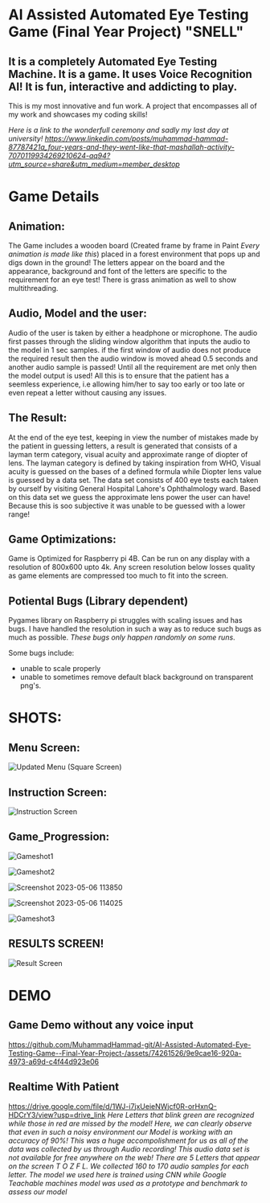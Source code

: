 # AI Assisted Automated Eye Testing Game (Final Year Project) "SNELL"
## It is a completely Automated Eye Testing Machine. It is a game. It uses Voice Recognition AI! It is fun, interactive and addicting to play.
This is my most innovative and fun work. A project that encompasses all of my work and showcases my coding skills!

*Here is a link to the wonderfull ceremony and sadly my last day at university!
https://www.linkedin.com/posts/muhammad-hammad-87787421a_four-years-and-they-went-like-that-mashallah-activity-7070119934269210624-aq94?utm_source=share&utm_medium=member_desktop*

# Game Details
## Animation:
The Game includes a wooden board (Created frame by frame in Paint *Every animation is made like this*) placed in a forest environment that pops up and digs down in the ground! The letters appear on the board and the appearance, background and font of the letters are specific to the requirement for an eye test! 
There is grass animation as well to show multithreading.
## Audio, Model and the user:
Audio of the user is taken by either a headphone or microphone. The audio first passes through the sliding window algorithm that inputs the audio to the model in 1 sec samples. if the first window of audio does not produce the required result then the audio window is moved ahead 0.5 seconds and another audio sample is passed! Until all the requirement are met only then the model output is used! All this is to ensure that the patient has a seemless experience, i.e allowing him/her to say too early or too late or even repeat a letter without causing any issues.
## The Result:
At the end of the eye test, keeping in view the number of mistakes made by the patient in guessing letters, a result is generated that consists of a layman term category, visual acuity and approximate range of diopter of lens. The layman category is defined by taking inspiration from WHO, Visual acuity is guessed on the bases of a defined formula while Diopter lens value is guessed by a data set. The data set consists of 400 eye tests each taken by ourself by visiting General Hospital Lahore's Ophthalmology ward. Based on this data set we guess the approximate lens power the user can have! Because this is soo subjective it was unable to be guessed with a lower range!
## Game Optimizations:
Game is Optimized for Raspberry pi 4B. Can be run on any display with a resolution of 800x600 upto 4k. Any screen resolution below losses quality as game elements are compressed too much to fit into the screen. 
## Potiental Bugs (Library dependent)
Pygames library on Raspberry pi struggles with scaling issues and has bugs. I have handled the resolution in such a way as to reduce such bugs as much as possible. _These bugs only happen randomly on some runs_.

Some bugs include:
- unable to scale properly
- unable to sometimes remove default black background on transparent png's.

# SHOTS:

## Menu Screen:
![Updated Menu (Square Screen)](https://github.com/MuhammadHammad-git/AI-Assisted-Automated-Eye-Testing-Game--Final-Year-Project-/assets/74261526/cf8c9b5e-57ef-44d0-86c4-0b0290cc9ff5)
## Instruction Screen:
![Instruction Screen](https://github.com/MuhammadHammad-git/AI-Assisted-Automated-Eye-Testing-Game--Final-Year-Project-/assets/74261526/2528545c-5295-45e9-80b4-2b4e356642b6)

## Game_Progression:

![Gameshot1](https://github.com/MuhammadHammad-git/AI-Assisted-Automated-Eye-Testing-Game--Final-Year-Project-/assets/74261526/22350745-79e9-4a34-8587-99b22e9b39d1)

![Gameshot2](https://github.com/MuhammadHammad-git/AI-Assisted-Automated-Eye-Testing-Game--Final-Year-Project-/assets/74261526/3a5f3f44-8628-40c1-baee-06f380243c24)

![Screenshot 2023-05-06 113850](https://github.com/MuhammadHammad-git/AI-Assisted-Automated-Eye-Testing-Game--Final-Year-Project-/assets/74261526/8d144d37-1a4f-4e9d-a4aa-4cf887dadcce)

![Screenshot 2023-05-06 114025](https://github.com/MuhammadHammad-git/AI-Assisted-Automated-Eye-Testing-Game--Final-Year-Project-/assets/74261526/72f8cf69-1978-4795-9335-9621a9551929)

![Gameshot3](https://github.com/MuhammadHammad-git/AI-Assisted-Automated-Eye-Testing-Game--Final-Year-Project-/assets/74261526/e133b332-1bb9-4d3f-9b0f-505ecde0d827)

## RESULTS SCREEN!
![Result Screen](https://github.com/MuhammadHammad-git/AI-Assisted-Automated-Eye-Testing-Game--Final-Year-Project-/assets/74261526/7973c7bc-d5e9-4bd4-9594-f496e00fade3)


# DEMO

## Game Demo without any voice input
https://github.com/MuhammadHammad-git/AI-Assisted-Automated-Eye-Testing-Game--Final-Year-Project-/assets/74261526/9e9cae16-920a-4973-a69d-c4f44d923e06

## Realtime With Patient
https://drive.google.com/file/d/1WJ-i7jxUeieNWjcf0R-orHxnQ-HDCrY3/view?usp=drive_link
*Here Letters that blink green are recognized while those in red are missed by the model!
Here, we can clearly observe that even in such a noisy environment our Model is working with an accuracy of 90%!
This was a huge accompolishment for us as all of the data was collected by us through Audio recording! This audio data set is not available for free anywhere on the web!
There are 5 Letters that appear on the screen T O Z F L. We collected 160 to 170 audio samples for each letter.
The model we used here is trained using CNN while Google Teachable machines model was used as a prototype and benchmark to assess our model*

